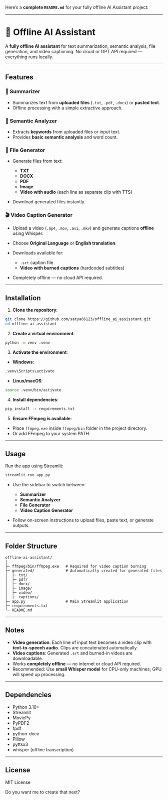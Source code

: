 Here’s a **complete `README.md`** for your fully offline AI Assistant project:

---

# 🧠 Offline AI Assistant

A **fully offline AI assistant** for text summarization, semantic analysis, file generation, and video captioning.
No cloud or GPT API required — everything runs locally.

---

## Features

### 📘 Summarizer

* Summarizes text from **uploaded files** (`.txt`, `.pdf`, `.docx`) or **pasted text**.
* Offline processing with a simple extractive approach.

### 🧠 Semantic Analyzer

* Extracts **keywords** from uploaded files or input text.
* Provides **basic semantic analysis** and word count.

### 🎨 File Generator

* Generate files from text:

  * **TXT**
  * **DOCX**
  * **PDF**
  * **Image**
  * **Video with audio** (each line as separate clip with TTS)
* Download generated files instantly.

### 🎬 Video Caption Generator

* Upload a video (`.mp4`, `.mov`, `.avi`, `.mkv`) and generate captions **offline** using Whisper.
* Choose **Original Language** or **English translation**.
* Downloads available for:

  * `.srt` caption file
  * **Video with burned captions** (hardcoded subtitles)
* Completely offline — no cloud API required.

---

## Installation

1. **Clone the repository**:

```bash
git clone https://github.com/satya66123/offline_ai_assisstant.git
cd offline-ai-assistant
```

2. **Create a virtual environment**:

```bash
python -m venv .venv
```

3. **Activate the environment**:

* **Windows**:

```bash
.venv\Scripts\activate
```

* **Linux/macOS**:

```bash
source .venv/bin/activate
```

4. **Install dependencies**:

```bash
pip install -r requirements.txt
```

5. **Ensure FFmpeg is available**:

* Place `ffmpeg.exe` inside `ffmpeg/bin` folder in the project directory.
* Or add FFmpeg to your system PATH.

---

## Usage

Run the app using Streamlit:

```bash
streamlit run app.py
```

* Use the sidebar to switch between:

  * **Summarizer**
  * **Semantic Analyzer**
  * **File Generator**
  * **Video Caption Generator**
* Follow on-screen instructions to upload files, paste text, or generate outputs.

---

## Folder Structure

```
offline-ai-assistant/
│
├─ ffmpeg/bin/ffmpeg.exe   # Required for video caption burning
├─ generated/              # Automatically created for generated files
│  ├─ txt/
│  ├─ pdf/
│  ├─ docx/
│  ├─ image/
│  ├─ video/
│  ├─ captions/
├─ app.py                  # Main Streamlit application
├─ requirements.txt
└─ README.md
```

---

## Notes

* **Video generation**: Each line of input text becomes a video clip with **text-to-speech audio**. Clips are concatenated automatically.
* **Video captions**: Generated `.srt` and burned-in videos are downloadable.
* Works **completely offline** — no internet or cloud API required.
* Recommended: Use **small Whisper model** for CPU-only machines; GPU will speed up processing.

---

## Dependencies

* Python 3.10+
* Streamlit
* MoviePy
* PyPDF2
* fpdf
* python-docx
* Pillow
* pyttsx3
* whisper (offline transcription)

---

## License

MIT License

Do you want me to create that next?


